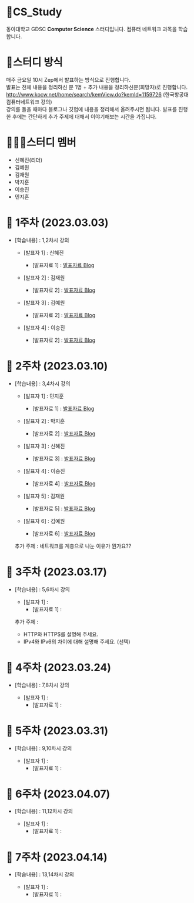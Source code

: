 # 📕CS_Study
동아대학교 GDSC **Computer Science** 스터디입니다. 컴퓨터 네트워크 과목을 학습합니다.

# 📝스터디 방식
매주 금요일 10시 Zep에서 발표하는 방식으로 진행합니다. <br>
발표는 전체 내용을 정리하신 분 1명 + 추가 내용을 정리하신분(희망자)로 진행합니다.<br>
http://www.kocw.net/home/search/kemView.do?kemId=1159726 (한국항공대 컴퓨터네트워크 강의) <br>
강의를 들을 때마다 블로그나 깃헙에 내용을 정리해서 올려주시면 됩니다. 발표를 진행한 후에는 간단하게 추가 주제에 대해서 이야기해보는 시간을 가집니다. <br>

# 🧑🏻‍💻스터디 멤버 
- 신혜진(리더)
- 김예원
- 김재원
- 박지훈
- 이승진
- 민지훈

# 📑 1주차 (2023.03.03)

- [학습내용] : 1,2차시 강의
  
   - [발표자 1]   : 신혜진
      - [발표자료 1] : [발표자료 Blog](https://toki0411.tistory.com/59)
   
   - [발표자 2]   : 김재원
      - [발표자료 2] : [발표자료 Blog](https://github.com/wellbird/CS-Study/blob/ComputerNetwork/ComputerNetwork/1%EC%B0%A8%EC%8B%9C%2C2%EC%B0%A8%EC%8B%9C.md)
      
   - [발표자 3]   : 김예원
      - [발표자료 2] : [발표자료 Blog](https://github.com/yewon-yw/cs-study/blob/main/week%201.md)
      
   - [발표자 4]   : 이승진
      - [발표자료 2] : [발표자료 Blog](https://github.com/lpromotion/CS_Study/tree/main/%EC%BB%B4%ED%93%A8%ED%84%B0%EB%84%A4%ED%8A%B8%EC%9B%8C%ED%81%AC)
      
      
# 📑 2주차 (2023.03.10)

- [학습내용] : 3,4차시 강의
  
   - [발표자 1]   : 민지훈
      - [발표자료 1] : [발표자료 Blog](https://afterdawncoding.tistory.com/239#2.%20%EB%84%A4%ED%8A%B8%EC%9B%8C%ED%81%AC%20%EC%A0%84%EB%8B%AC%20%EB%B0%A9%EC%8B%9D-1)
      
   - [발표자 2]   : 박지훈
      - [발표자료 2] : [발표자료 Blog](https://huyntohoon.tistory.com/8)
      
   - [발표자 3]   : 신혜진 
      - [발표자료 3] : [발표자료 Blog](https://toki0411.tistory.com/61)
      
   - [발표자 4]   : 이승진
      - [발표자료 4] : [발표자료 Blog](https://github.com/lpromotion/CS_Study/blob/main/%EC%BB%B4%ED%93%A8%ED%84%B0%EB%84%A4%ED%8A%B8%EC%9B%8C%ED%81%AC/3-%EC%BB%B4%ED%93%A8%ED%84%B0%EB%84%A4%ED%8A%B8%EC%9B%8C%ED%81%AC%EC%9D%98_%EA%B3%84%EC%B8%B5.md)
      
   - [발표자 5]   : 김재원
      - [발표자료 5] : [발표자료 Blog](https://github.com/wellbird/CS-Study/blob/main/ComputerNetwork/3%EC%B0%A8%EC%8B%9C%2C4%EC%B0%A8%EC%8B%9C.md)
   
   - [발표자 6]   : 김예원
      - [발표자료 6] : [발표자료 Blog](https://github.com/yewon-yw/cs-study/blob/main/week%202.md) 
     
   추가 주제 : 네트워크를 계층으로 나눈 이유가 뭔가요?? 

# 📑 3주차 (2023.03.17)

- [학습내용] : 5,6차시 강의
  
   - [발표자 1]   : 
      - [발표자료 1] : 
      
   추가 주제 : 
   - HTTP와 HTTPS를 설명해 주세요.
   - IPv4와 IPv6의 차이에 대해 설명해 주세요. (선택)
   
# 📑 4주차 (2023.03.24)

- [학습내용] : 7,8차시 강의
  
   - [발표자 1]   : 
      - [발표자료 1] : 

# 📑 5주차 (2023.03.31)

- [학습내용] : 9,10차시 강의
  
   - [발표자 1]   : 
      - [발표자료 1] : 

# 📑 6주차 (2023.04.07)

- [학습내용] : 11,12차시 강의
  
   - [발표자 1]   : 
      - [발표자료 1] : 

# 📑 7주차 (2023.04.14)

- [학습내용] : 13,14차시 강의
  
   - [발표자 1]   : 
      - [발표자료 1] : 


